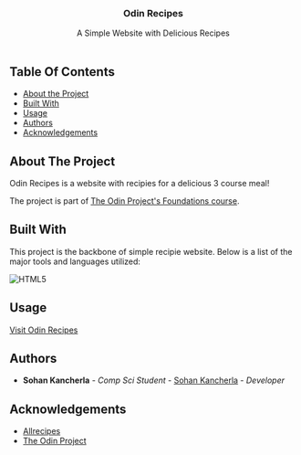 <br/>
<p align="center">
  <h3 align="center">Odin Recipes</h3>

  <p align="center">
    A Simple Website with Delicious Recipes
    <br/>
    <br/>
  </p>
</p>

## Table Of Contents

* [About the Project](#about-the-project)
* [Built With](#built-with)
* [Usage](#usage)
* [Authors](#authors)
* [Acknowledgements](#acknowledgements)

## About The Project

Odin Recipes is a website with recipies for a delicious 3 course meal!

The project is part of [The Odin Project's Foundations course](https://www.theodinproject.com/lessons/foundations-recipes).

## Built With

This project is the backbone of simple recipie website. Below is a list of the major tools and languages utilized:

  ![HTML5](https://img.shields.io/badge/html5-%23E34F26.svg?style=for-the-badge&logo=html5&logoColor=white)

## Usage

[Visit Odin Recipes](https://sohankancherla.github.io/odin-recipes/)

## Authors

* **Sohan Kancherla** - *Comp Sci Student* - [Sohan Kancherla](https://github.com/sohankancherla) - *Developer*

## Acknowledgements

* [Allrecipes](https://www.allrecipes.com/)
* [The Odin Project](https://www.theodinproject.com/)


